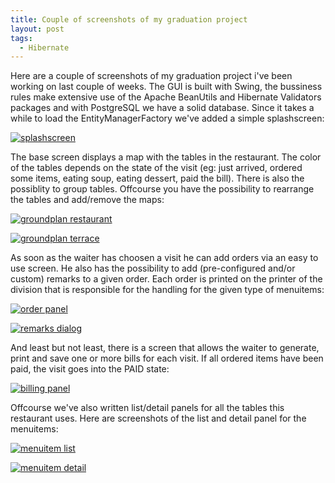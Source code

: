 ```yaml
---
title: Couple of screenshots of my graduation project
layout: post
tags:
  - Hibernate
---
```

Here are a couple of screenshots of my graduation project i've been working on last couple of weeks. The GUI is built with Swing, the bussiness rules make extensive use of the Apache BeanUtils and Hibernate Validators packages and with PostgreSQL we have a solid database. Since it takes a while to load the EntityManagerFactory we've added a simple splashscreen:

[![splashscreen](http://www.timvw.be/wp-content/images/gradtn01.png)](http://www.timvw.be/wp-content/images/grad01.png)

The base screen displays a map with the tables in the restaurant. The color of the tables depends on the state of the visit (eg: just arrived, ordered some items, eating soup, eating dessert, paid the bill). There is also the possiblity to group tables. Offcourse you have the possibility to rearrange the tables and add/remove the maps:

[![groundplan restaurant](http://www.timvw.be/wp-content/images/gradtn02.png)](http://www.timvw.be/wp-content/images/grad02.png)

[![groundplan terrace](http://www.timvw.be/wp-content/images/gradtn03.png)](http://www.timvw.be/wp-content/images/grad03.png)

As soon as the waiter has choosen a visit he can add orders via an easy to use screen. He also has the possibility to add (pre-configured and/or custom) remarks to a given order. Each order is printed on the printer of the division that is responsible for the handling for the given type of menuitems:

[![order panel](http://www.timvw.be/wp-content/images/gradtn04.png)](http://www.timvw.be/wp-content/images/grad04.png)

[![remarks dialog](http://www.timvw.be/wp-content/images/gradtn05.png)](http://www.timvw.be/wp-content/images/grad05.png)

And least but not least, there is a screen that allows the waiter to generate, print and save one or more bills for each visit. If all ordered items have been paid, the visit goes into the PAID state:

[![billing panel](http://www.timvw.be/wp-content/images/gradtn06.png)](http://www.timvw.be/wp-content/images/grad06.png)

Offcourse we've also written list/detail panels for all the tables this restaurant uses. Here are screenshots of the list and detail panel for the menuitems:

[![menuitem list](http://www.timvw.be/wp-content/images/gradtn07.png)](http://www.timvw.be/wp-content/images/grad07.png)

[![menuitem detail](http://www.timvw.be/wp-content/images/gradtn08.png)](http://www.timvw.be/wp-content/images/grad08.png)
